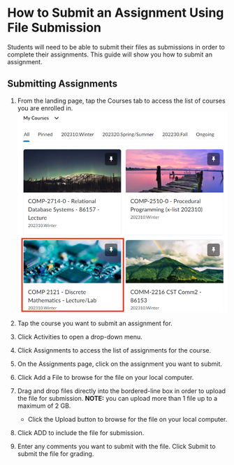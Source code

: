 # How to Submit an Assignment Using File Submission

Students will need to be able to submit their files as submissions in order to complete their assignments. This guide will show you how to submit an assignment.

## Submitting Assignments

1. From the landing page, tap the Courses tab to access the list of courses you are enrolled in.
   ![testpicture](photos\submit_assignments\courses.png)

2. Tap the course you want to submit an assignment for.

3. Click Activities to open a drop-down menu.

4. Click Assignments to access the list of assignments for the course.

5. On the Assignments page, click on the assignment you want to submit.

6. Click Add a File to browse for the file on your local computer.

7. Drag and drop files directly into the bordered-line box in order to upload the file for submission. **NOTE:** you can upload more than 1 file up to a maximum of 2 GB.

   - Click the Upload button to browse for the file on your local computer.

8. Click ADD to include the file for submission.

9. Enter any comments you want to submit with the file. Click Submit to submit the file for grading.

